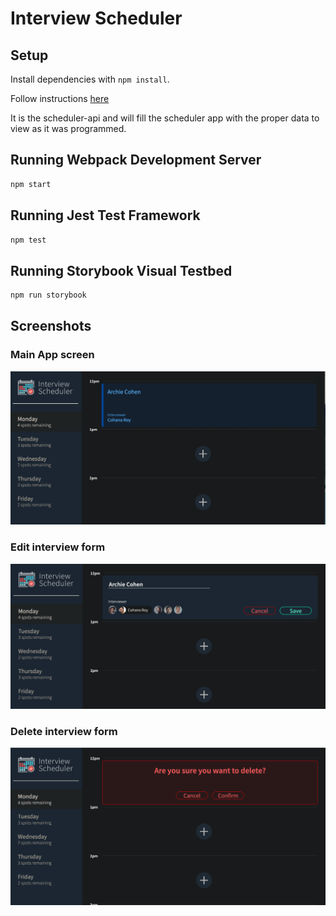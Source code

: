 # Interview Scheduler

## Setup

Install dependencies with `npm install`.

Follow instructions [here](https://github.com/lighthouse-labs/scheduler-api)

It is the scheduler-api and will fill the scheduler app with the proper data to view as it was programmed.

## Running Webpack Development Server

```sh
npm start
```

## Running Jest Test Framework

```sh
npm test
```

## Running Storybook Visual Testbed

```sh
npm run storybook
```

## Screenshots

### Main App screen

!["Main application screen"](https://github.com/Funk3/Scheduler/blob/master/docs/main_app.png)

### Edit interview form

!["Edit interview form"](https://github.com/Funk3/Scheduler/blob/master/docs/interview_edit.png)

### Delete interview form

!["Delete interview form"](https://github.com/Funk3/Scheduler/blob/master/docs/interview_delete.png)
